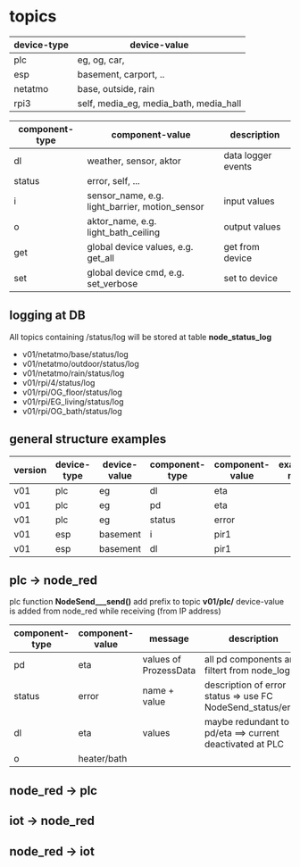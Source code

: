 # topics

device-type|device-value
-|-
plc|eg, og, car,
esp|basement, carport, ..
netatmo|base, outside, rain
rpi3|self, media_eg, media_bath, media_hall

component-type|component-value|description
-|-|-
dl|weather, sensor, aktor|data logger events
status|error, self, ...
i|sensor_name, e.g. light_barrier, motion_sensor|input values
o|aktor_name, e.g. light_bath_ceiling|output values
get|global device values, e.g. get_all|get from device
set|global device cmd, e.g. set_verbose|set to device

## logging at DB

All topics containing /status/log will be stored at table **node_status_log**

* v01/netatmo/base/status/log
* v01/netatmo/outdoor/status/log
* v01/netatmo/rain/status/log
* v01/rpi/4/status/log
* v01/rpi/OG_floor/status/log
* v01/rpi/EG_living/status/log
* v01/rpi/OG_bath/status/log

## general structure examples

|version    |device-type    |device-value   |component-type |component-value    |example msg
|-          |-              |-              |-              |-                  |-
|v01        |plc            |eg             |dl             |eta                |
|v01        |plc            |eg             |pd             |eta                |
|v01        |plc            |eg             |status         |error              |
|v01        |esp            |basement       |i              |pir1               |
|v01        |esp            |basement       |dl             |pir1               |

## plc -> node_red

plc function **NodeSend___send()** add prefix to topic **v01/plc/**
device-value is added from node_red while receiving (from IP address)

|component-type     |component-value    |message                |description
|-                  |-                  |-                      |-
|pd                 |eta                |values of ProzessData  |all pd components are filtert from node_log
|status             |error              |name + value           |description of error status => use FC NodeSend_status/error
|dl                 |eta                |values                 |maybe redundant to pd/eta ==> current deactivated at PLC
|o                  |heater/bath        |                       |

## node_red -> plc

## iot -> node_red

## node_red -> iot

